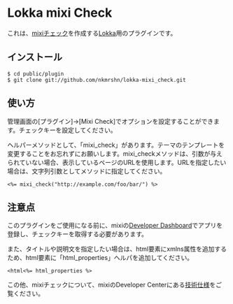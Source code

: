 Lokka mixi Check
================

これは、[mixiチェック](http://developer.mixi.co.jp/connect/mixi_plugin/mixi_check/spec_mixi_check)を作成する[Lokka](http://lokka.org)用のプラグインです。

インストール
------------

    $ cd public/plugin
    $ git clone git://github.com/nkmrshn/lokka-mixi_check.git

使い方
------

管理画面の[プラグイン]->[Mixi Check]でオプションを設定することができます。チェックキーを設定してください。

ヘルパーメソッドとして、「mixi_check」があります。テーマのテンプレートを変更することをお忘れずにお願いします。mixi_checkメソッドは、引数が与えられていない場合、表示しているページのURLを使用します。URLを指定したい場合は、文字列引数としてメソッドに指定してください。

    <%= mixi_check("http://example.com/foo/bar/") %>

注意点
--------

このプラグインをご使用になる前に、mixiの[Developer Dashboard](https://sap.mixi.jp/)でアプリを登録し、チェックキーを取得する必要があります。

また、タイトルや説明文を指定したい場合は、html要素にxmlns属性を追加するため、html要素に「html_properties」ヘルパを追加してください。

    <html<%= html_properties %>

この他、mixiチェックについて、mixiのDeveloper Centerにある[技術仕様](http://developer.mixi.co.jp/connect/mixi_plugin/mixi_check/spec_mixi_check)をご覧ください。
